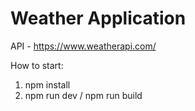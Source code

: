 # Weather Application

API - https://www.weatherapi.com/

How to start:

1) npm install
2) npm run dev / npm run build
